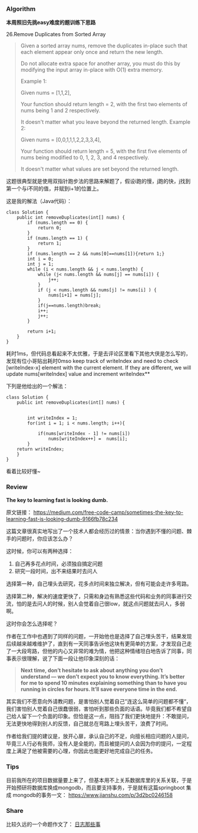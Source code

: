 ### Algorithm

**本周照旧先挑easy难度的题训练下思路**

26.Remove Duplicates from Sorted Array

> Given a sorted array nums, remove the duplicates in-place such that each element appear only once and return the new length.
> 
> Do not allocate extra space for another array, you must do this by modifying the input array in-place with O(1) extra memory.
> 
> Example 1:
> 
> Given nums = [1,1,2],
> 
> Your function should return length = 2, with the first two elements of nums being 1 and 2 respectively.
> 
> It doesn't matter what you leave beyond the returned length.
> Example 2:
> 
> Given nums = [0,0,1,1,1,2,2,3,3,4],
> 
> Your function should return length = 5, with the first five elements of nums being modified to 0, 1, 2, 3, and 4 respectively.
> 
> It doesn't matter what values are set beyond the returned length.

这题很典型就是使用双指针跑步法的思路来解题了，假设i跑的慢，j跑的快，j找到第一个与i不同的值，并赋到i+1的位置上。

这是我的解法（Java代码）：

```
class Solution {
    public int removeDuplicates(int[] nums) {
        if (nums.length == 0) {
            return 0;
        }
        if (nums.length == 1) {
            return 1;
        }
        if (nums.length == 2 && nums[0]==nums[1]){return 1;}
        int i = 0;
        int j = 1;
        while (i < nums.length && j < nums.length) {
            while (j< nums.length && nums[j] == nums[i]) {
                j++;
            }
            if (j < nums.length && nums[j] != nums[i] ) {
                nums[i+1] = nums[j];
            }
            if(j==nums.length)break;
            i++;
            j++;
        }
        
        return i+1;
    }
}
```

耗时1ms，但代码总看起来不太优雅，于是去评论区里看下其他大侠是怎么写的，发现有位小哥贴出耗时0mso keep track of writeIndex and need to check [writeIndex-x] element with the current element. If they are different, we will update nums[writeIndex] value and increment writeIndex**

下列是他给出的一个解法：
```
class Solution {
    public int removeDuplicates(int[] nums) {
        
       
        int writeIndex = 1;
        for(int i = 1; i < nums.length; i++){
            
            if(nums[writeIndex - 1] != nums[i])
                nums[writeIndex++] =  nums[i];
        }
    return writeIndex;
    }
}
```
看着比较好懂~

### Review
**The key to learning fast is looking dumb.**

原文链接： https://medium.com/free-code-camp/sometimes-the-key-to-learning-fast-is-looking-dumb-9166fb78c234

这篇文章很真实地写出了一个技术人都会经历过的情景：当你遇到不懂的问题、棘手的问题时，你应该怎么办？

这时候，你可以有两种选择：
1. 自己再多花点时间，必须独自搞定问题
2. 研究一段时间，出不来结果时去问人

选择第一种，自己埋头去研究，花多点时间来独立解决，但有可能会走许多弯路。

选择第二种，解决的速度更快了，只需和身边有熟悉这些代码和业务的同事进行交流，怕的是去问人的时候，别人会觉着自己很low，就这点问题就去问人，多弱啊。

这时你会怎么选择呢？

作者在工作中也遇到了同样的问题，一开始他也是选择了自己埋头苦干，结果发现后续越来越难维护了，直到有一天同事告诉他这块有更简单的方案，才发现自己走了一大段弯路，但他的内心又非常的难为情，他把这种情绪坦白地告诉了同事，同事表示很理解，说了下面一段让他印象深刻的话：

> **Next time, don’t hesitate to ask about anything you don’t understand — we don’t expect you to know everything. It’s better for me to spend 10 minutes explaining something than to have you running in circles for hours. It’ll save everyone time in the end.**

其实我们不愿意向外请教问题，是害怕别人觉着自己”连这么简单的问题都不懂“，我们害怕别人觉着自己很蠢很弱，害怕听到那些负面的话语。毕竟我们都不希望自己给人留下一个负面的印象。但恰是这一点，阻挡了我们更快地提升：不敢提问，无法更快地得到别人的反馈，自己就总在弯路上埋头苦干，浪费了时间。

作者给我们提的建议是，放开心扉，承认自己的不足，向擅长相应问题的人提问，毕竟三人行必有我师，没有人是全能的，而且被提问的人会因为你的提问，一定程度上满足了他被需要的心理，你因此也能更好地完成自己的任务。

### Tips
目前我所在的项目数据量要上来了，但基本用不上关系数据库里的关系关联，于是开始预研将数据库换成mongodb，而且要支持事务，于是就有这篇springboot 集成 mongodb的事务一文：
https://www.jianshu.com/p/3d2bc0246158

### Share
比较久远的一个命题作文了：
[日志那些事](https://www.jianshu.com/p/0aa51fa3c050)












